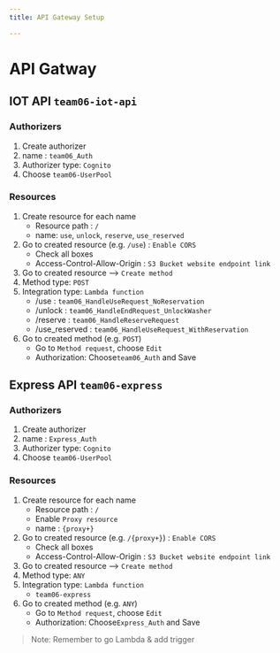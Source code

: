 ```yaml
---
title: API Gateway Setup

---
```


# API Gatway

## IOT API `team06-iot-api`
### Authorizers
1. Create authorizer
2. name : `team06_Auth`
3. Authorizer type: `Cognito`
4. Choose `team06-UserPool`
### Resources
1. Create resource for each name
    - Resource path : `/`
    - name: `use`, `unlock`, `reserve`, `use_reserved`
2. Go to created resource (e.g. `/use`) : `Enable CORS`
    - Check all boxes
    - Access-Control-Allow-Origin : `S3 Bucket website endpoint link`
3. Go to created resource --> `Create method`
4. Method type: `POST`
5. Integration type: `Lambda function`
    - /use : `team06_HandleUseRequest_NoReservation`
    - /unlock : `team06_HandleEndRequest_UnlockWasher`
    - /reserve : `team06_HandleReserveRequest`
    - /use_reserved : `team06_HandleUseRequest_WithReservation`
6. Go to created method (e.g. `POST`)
    - Go to `Method request`, choose `Edit`
    - Authorization: Choose`team06_Auth` and Save

## Express API `team06-express`
### Authorizers
1. Create authorizer
2. name : `Express_Auth`
3. Authorizer type: `Cognito`
4. Choose `team06-UserPool`
### Resources
1. Create resource for each name
    - Resource path : `/`
    - Enable `Proxy resource`
    - name : `{proxy+}` 
2. Go to created resource (e.g. `/{proxy+}`) : `Enable CORS`
    - Check all boxes
    - Access-Control-Allow-Origin : `S3 Bucket website endpoint link`
3. Go to created resource --> `Create method`
4. Method type: `ANY`
5. Integration type: `Lambda function`
    - `team06-express`
6. Go to created method (e.g. `ANY`)
    - Go to `Method request`, choose `Edit`
    - Authorization: Choose`Express_Auth` and Save

> Note:
Remember to go Lambda & add trigger
    